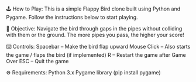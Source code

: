 🕹️ How to Play:
This is a simple Flappy Bird clone built using Python and Pygame. Follow the instructions below to start playing.

🎯 Objective:
Navigate the bird through gaps in the pipes without colliding with them or the ground. The more pipes you pass, the higher your score!

⌨️ Controls:
Spacebar – Make the bird flap upward
Mouse Click – Also starts the game / flaps the bird (if implemented)
R – Restart the game after Game Over
ESC – Quit the game

⚙️ Requirements:
Python 3.x
Pygame library (pip install pygame)

